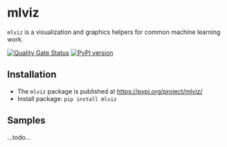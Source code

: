 # mlviz
`mlviz` is a visualization and graphics helpers for common machine learning work.

[![Quality Gate Status](https://sonarcloud.io/api/project_badges/measure?project=braibaud_mlviz&metric=alert_status)](https://sonarcloud.io/dashboard?id=braibaud_mlviz) [![PyPI version](https://badge.fury.io/py/mlviz.svg)](https://badge.fury.io/py/mlviz)



## Installation

* The `mlviz` package is published at https://pypi.org/project/mlviz/
* Install package: `pip install mlviz`



## Samples

...todo...